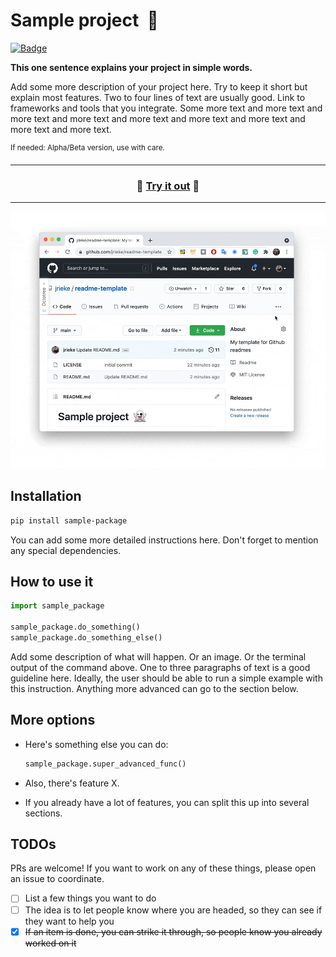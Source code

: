 # Sample project &nbsp;👻

[![Badge](https://img.shields.io/badge/add-badge-blue)](https://shields.io/)

**This one sentence explains your project in simple words.**

Add some more description of your project here. Try to keep it short but explain most features. Two to four lines of text are usually good. Link to frameworks and tools that you integrate. Some more text and more text and more text and more text and more text and more text and more text and more text and more text. 

<sup>If needed: Alpha/Beta version, use with care.</sup>

---

<h3 align="center">
  🎉 <a href="https://github.com/jrieke/readme-template">Try it out</a> 🎉
</h3>

---

<p align="center">
    <a href="https://github.com/jrieke/readme-template"><img src="demo.gif" width=600></a>
</p>


## Installation

```bash
pip install sample-package
```

You can add some more detailed instructions here. Don't forget to mention any special dependencies.


## How to use it

```python
import sample_package

sample_package.do_something()
sample_package.do_something_else()
```

Add some description of what will happen. Or an image. Or the terminal output of the command above. One to three paragraphs of text is a good guideline here. Ideally, the user should be able to run a simple example with this instruction. Anything more advanced can go to the section below. 


## More options

- Here's something else you can do:

  ```python
  sample_package.super_advanced_func()
  ```

- Also, there's feature X. 

- If you already have a lot of features, you can split this up into several sections.


## TODOs

PRs are welcome! If you want to work on any of these things, please open an issue to coordinate.

- [ ] List a few things you want to do
- [ ] The idea is to let people know where you are headed, so they can see if they want to help you
- [x] ~~If an item is done, you can strike it through, so people know you already worked on it~~
